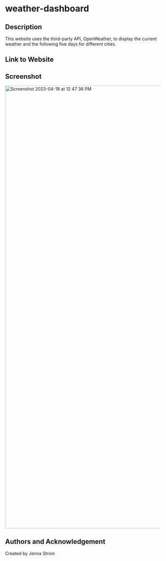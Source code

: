 # weather-dashboard

## Description
This website uses the third-party API, OpenWeather, to display the current weather and the following five days for different cities.

## Link to Website

## Screenshot
<img width="1431" alt="Screenshot 2023-04-18 at 12 47 36 PM" src="https://user-images.githubusercontent.com/123525191/232863347-bf9e001e-e5a2-411a-8559-842df0ca19f6.png">

## Authors and Acknowledgement

Created by Jenna Strom
